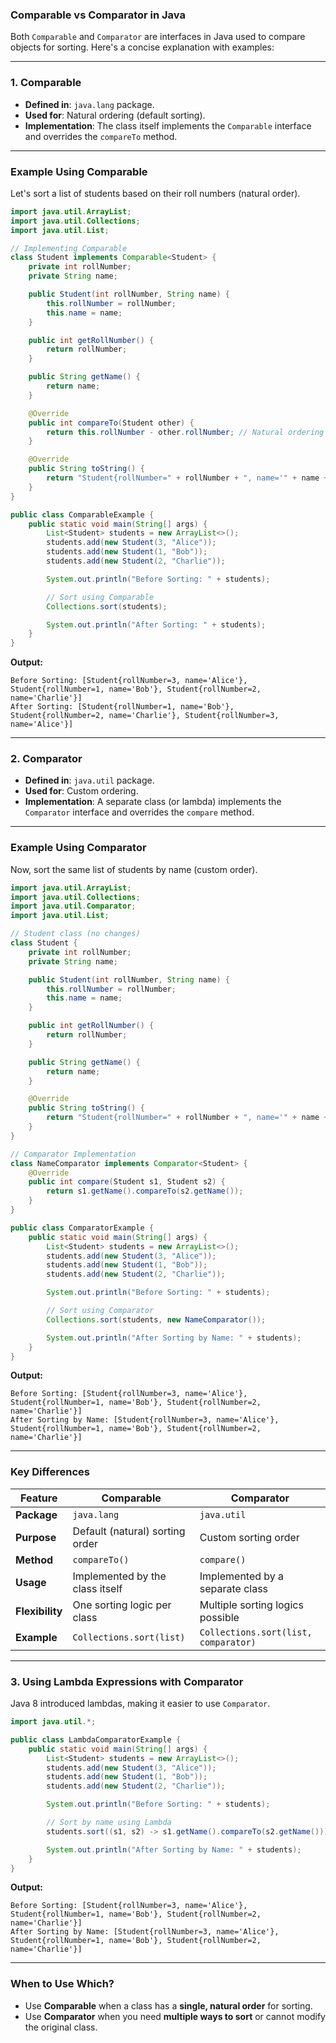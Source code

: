 ### **Comparable vs Comparator in Java**

Both `Comparable` and `Comparator` are interfaces in Java used to compare objects for sorting. Here's a concise explanation with examples:

---

### **1. Comparable**
- **Defined in**: `java.lang` package.
- **Used for**: Natural ordering (default sorting).
- **Implementation**: The class itself implements the `Comparable` interface and overrides the `compareTo` method.

---

### **Example Using Comparable**
Let's sort a list of students based on their roll numbers (natural order).

```java
import java.util.ArrayList;
import java.util.Collections;
import java.util.List;

// Implementing Comparable
class Student implements Comparable<Student> {
    private int rollNumber;
    private String name;

    public Student(int rollNumber, String name) {
        this.rollNumber = rollNumber;
        this.name = name;
    }

    public int getRollNumber() {
        return rollNumber;
    }

    public String getName() {
        return name;
    }

    @Override
    public int compareTo(Student other) {
        return this.rollNumber - other.rollNumber; // Natural ordering by roll number
    }

    @Override
    public String toString() {
        return "Student{rollNumber=" + rollNumber + ", name='" + name + "'}";
    }
}

public class ComparableExample {
    public static void main(String[] args) {
        List<Student> students = new ArrayList<>();
        students.add(new Student(3, "Alice"));
        students.add(new Student(1, "Bob"));
        students.add(new Student(2, "Charlie"));

        System.out.println("Before Sorting: " + students);

        // Sort using Comparable
        Collections.sort(students);

        System.out.println("After Sorting: " + students);
    }
}
```

**Output:**
```
Before Sorting: [Student{rollNumber=3, name='Alice'}, Student{rollNumber=1, name='Bob'}, Student{rollNumber=2, name='Charlie'}]
After Sorting: [Student{rollNumber=1, name='Bob'}, Student{rollNumber=2, name='Charlie'}, Student{rollNumber=3, name='Alice'}]
```

---

### **2. Comparator**
- **Defined in**: `java.util` package.
- **Used for**: Custom ordering.
- **Implementation**: A separate class (or lambda) implements the `Comparator` interface and overrides the `compare` method.

---

### **Example Using Comparator**
Now, sort the same list of students by name (custom order).

```java
import java.util.ArrayList;
import java.util.Collections;
import java.util.Comparator;
import java.util.List;

// Student class (no changes)
class Student {
    private int rollNumber;
    private String name;

    public Student(int rollNumber, String name) {
        this.rollNumber = rollNumber;
        this.name = name;
    }

    public int getRollNumber() {
        return rollNumber;
    }

    public String getName() {
        return name;
    }

    @Override
    public String toString() {
        return "Student{rollNumber=" + rollNumber + ", name='" + name + "'}";
    }
}

// Comparator Implementation
class NameComparator implements Comparator<Student> {
    @Override
    public int compare(Student s1, Student s2) {
        return s1.getName().compareTo(s2.getName());
    }
}

public class ComparatorExample {
    public static void main(String[] args) {
        List<Student> students = new ArrayList<>();
        students.add(new Student(3, "Alice"));
        students.add(new Student(1, "Bob"));
        students.add(new Student(2, "Charlie"));

        System.out.println("Before Sorting: " + students);

        // Sort using Comparator
        Collections.sort(students, new NameComparator());

        System.out.println("After Sorting by Name: " + students);
    }
}
```

**Output:**
```
Before Sorting: [Student{rollNumber=3, name='Alice'}, Student{rollNumber=1, name='Bob'}, Student{rollNumber=2, name='Charlie'}]
After Sorting by Name: [Student{rollNumber=3, name='Alice'}, Student{rollNumber=1, name='Bob'}, Student{rollNumber=2, name='Charlie'}]
```

---

### **Key Differences**

| Feature                 | Comparable                       | Comparator                        |
|-------------------------|-----------------------------------|-----------------------------------|
| **Package**             | `java.lang`                     | `java.util`                      |
| **Purpose**             | Default (natural) sorting order | Custom sorting order             |
| **Method**              | `compareTo()`                   | `compare()`                      |
| **Usage**               | Implemented by the class itself | Implemented by a separate class  |
| **Flexibility**         | One sorting logic per class      | Multiple sorting logics possible |
| **Example**             | `Collections.sort(list)`         | `Collections.sort(list, comparator)` |

---

### **3. Using Lambda Expressions with Comparator**
Java 8 introduced lambdas, making it easier to use `Comparator`.

```java
import java.util.*;

public class LambdaComparatorExample {
    public static void main(String[] args) {
        List<Student> students = new ArrayList<>();
        students.add(new Student(3, "Alice"));
        students.add(new Student(1, "Bob"));
        students.add(new Student(2, "Charlie"));

        System.out.println("Before Sorting: " + students);

        // Sort by name using Lambda
        students.sort((s1, s2) -> s1.getName().compareTo(s2.getName()));

        System.out.println("After Sorting by Name: " + students);
    }
}
```

**Output:**
```
Before Sorting: [Student{rollNumber=3, name='Alice'}, Student{rollNumber=1, name='Bob'}, Student{rollNumber=2, name='Charlie'}]
After Sorting by Name: [Student{rollNumber=3, name='Alice'}, Student{rollNumber=1, name='Bob'}, Student{rollNumber=2, name='Charlie'}]
```

---

### **When to Use Which?**
- Use **Comparable** when a class has a **single, natural order** for sorting.
- Use **Comparator** when you need **multiple ways to sort** or cannot modify the original class.
  
